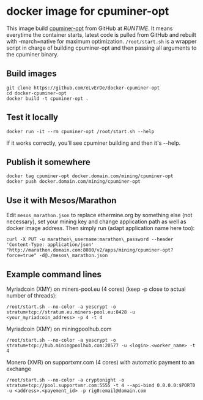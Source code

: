 # docker image for cpuminer-opt

This image build [cpuminer-opt] from GitHub at *RUNTIME*.
It means everytime the container starts, latest code is pulled from GitHub
and rebuilt with -march=native for maximum optimization.
`/root/start.sh` is a wrapper script in charge of building cpuminer-opt and
then passing all arguments to the cpuminer binary.

## Build images

```
git clone https://github.com/eLvErDe/docker-cpuminer-opt
cd docker-cpuminer-opt
docker build -t cpuminer-opt .
```

## Test it locally

```
docker run -it --rm cpuminer-opt /root/start.sh --help
```

If it works correctly, you'll see cpuminer building and then it's --help.


## Publish it somewhere

```
docker tag cpuminer-opt docker.domain.com/mining/cpuminer-opt
docker push docker.domain.com/mining/cpuminer-opt
```

## Use it with Mesos/Marathon

Edit `mesos_marathon.json` to replace ethermine.org by something else (not necessary), set your mining key and change application path as well as docker image address.
Then simply run (adapt application name here too):

```
curl -X PUT -u marathon\_username:marathon\_password --header 'Content-Type: application/json' "http://marathon.domain.com:8080/v2/apps/mining/cpuminer-opt?force=true" -d@./mesos\_marathon.json
```

[cpuminer-opt]: https://github.com/JayDDee/cpuminer-opt
[Mesos]: http://mesos.apache.org/documentation/latest/gpu-support/

## Example command lines

Myriadcoin (XMY) on miners-pool.eu (4 cores) (keep -p close to actual number of threads):
```
/root/start.sh --no-color -a yescrypt -o stratum+tcp://stratum.eu.miners-pool.eu:8428 -u <your_myriadcoin_address> -p 4 -t 4
```

Myriadcoin (XMY) on miningpoolhub.com
```
/root/start.sh --no-color -a yescrypt -o stratum+tcp://hub.miningpoolhub.com:20577 -u <login>.<worker_name> -t 4
```

Monero (XMR) on supportxmr.com (4 cores) with automatic payment to an exchange
```
/root/start.sh --no-color -a cryptonight -o stratum+tcp://pool.supportxmr.com:5555 -t 4 --api-bind 0.0.0.0:$PORT0 -u <address>.<payement_id> -p rig0:email@domain.com
```
